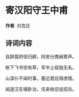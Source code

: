 # 寄汉阳守王中甫

**作者**: 刘克庄

## 诗词内容

自辞莫府径归耕，同舍分携阙寄声。

帐下飞书空有草，军中上级独无名。

山深仆不闻时事，塞近君应得虏情。

闻道汉东堪卧治，讯来依旧说招兵。

